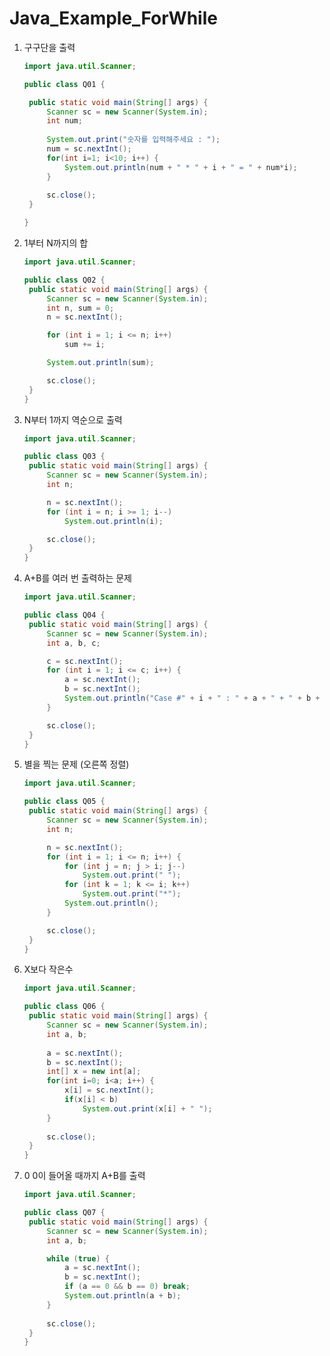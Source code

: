 # Java_Example_ForWhile

1. 구구단을 출력

   ```java
   import java.util.Scanner;
   
   public class Q01 {
   
   	public static void main(String[] args) {
   		Scanner sc = new Scanner(System.in);
   		int num;
   		
   		System.out.print("숫자를 입력해주세요 : ");
   		num = sc.nextInt();
   		for(int i=1; i<10; i++) {
   			System.out.println(num + " * " + i + " = " + num*i);
   		}
   		
   		sc.close();
   	}
   
   }
   ```

2. 1부터 N까지의 합

   ```java
   import java.util.Scanner;
   
   public class Q02 {
   	public static void main(String[] args) {
   		Scanner sc = new Scanner(System.in);
   		int n, sum = 0;
   		n = sc.nextInt();
   
   		for (int i = 1; i <= n; i++)
   			sum += i;
   
   		System.out.println(sum);
   
   		sc.close();
   	}
   }

3. N부터 1까지 역순으로 출력

   ```java
   import java.util.Scanner;
   
   public class Q03 {
   	public static void main(String[] args) {
   		Scanner sc = new Scanner(System.in);
   		int n;
   
   		n = sc.nextInt();
   		for (int i = n; i >= 1; i--)
   			System.out.println(i);
   
   		sc.close();
   	}
   }

4. A+B를 여러 번 출력하는 문제

   ```java
   import java.util.Scanner;
   
   public class Q04 {
   	public static void main(String[] args) {
   		Scanner sc = new Scanner(System.in);
   		int a, b, c;
   
   		c = sc.nextInt();
   		for (int i = 1; i <= c; i++) {
   			a = sc.nextInt();
   			b = sc.nextInt();
   			System.out.println("Case #" + i + " : " + a + " + " + b + " = " + (a + b));
   		}
   
   		sc.close();
   	}
   }

5. 별을 찍는 문제 (오른쪽 정렬)

   ```java
   import java.util.Scanner;
   
   public class Q05 {
   	public static void main(String[] args) {
   		Scanner sc = new Scanner(System.in);
   		int n;
   
   		n = sc.nextInt();
   		for (int i = 1; i <= n; i++) {
   			for (int j = n; j > i; j--)
   				System.out.print(" ");
   			for (int k = 1; k <= i; k++)
   				System.out.print("*");
   			System.out.println();
   		}
   
   		sc.close();
   	}
   }

6. X보다 작은수

   ```java
   import java.util.Scanner;
   
   public class Q06 {
   	public static void main(String[] args) {
   		Scanner sc = new Scanner(System.in);
   		int a, b;
   		
   		a = sc.nextInt();
   		b = sc.nextInt();
   		int[] x = new int[a];
   		for(int i=0; i<a; i++) {
   			x[i] = sc.nextInt();
   			if(x[i] < b) 
   				System.out.print(x[i] + " ");
   		}
   		
   		sc.close();
   	}
   }

7. 0 0이 들어올 때까지 A+B를 출력

   ```java
   import java.util.Scanner;
   
   public class Q07 {
   	public static void main(String[] args) {
   		Scanner sc = new Scanner(System.in);
   		int a, b;
   
   		while (true) {
   			a = sc.nextInt();
   			b = sc.nextInt();
   			if (a == 0 && b == 0) break;
   			System.out.println(a + b);
   		}
   		
   		sc.close();
   	}
   }